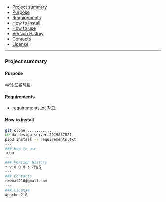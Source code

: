 - [Project summary](#da-design-server)
- [Purpose](#purpose)
- [Requirements](#requirements)
- [How to install](#how-to-install)
- [How to use](#how-to-use)
- [Version History](#version-history)
- [Contacts](#contacts)
- [License](#license)
---
### Project summary
#### Purpose
수업 프로젝트
#### Requirements
* requirements.txt 참고.
#### How to install
```sh
git clone ...........
cd da_design_server_2019037027
pip3 install -r requirements.txt
---
### How to use
TODO
---
### Version History
* v.0.0.0 : 개발중
---
### Contacts
rkwoal216@gmail.com
---
### License
Apache-2.0
